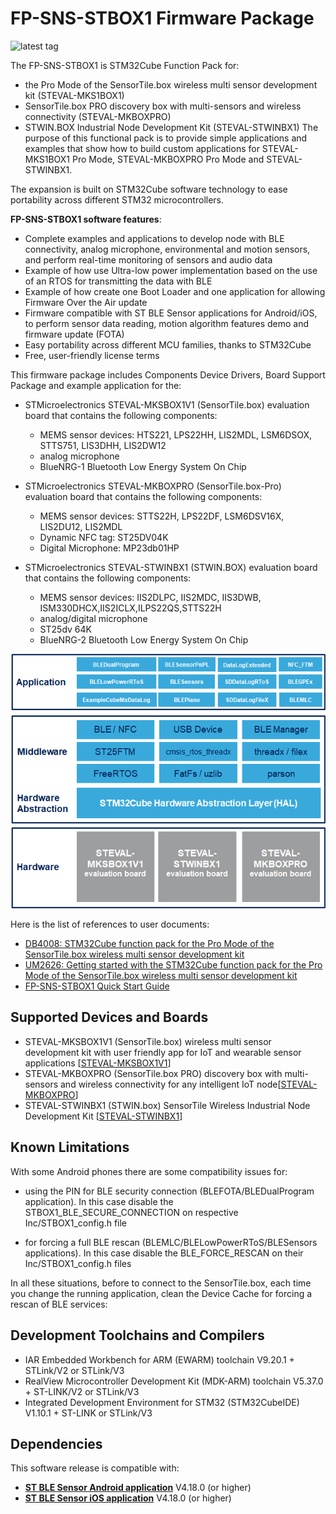 # FP-SNS-STBOX1 Firmware Package

![latest tag](https://img.shields.io/github/v/tag/STMicroelectronics/fp-sns-stbox1.svg?color=brightgreen)

The FP-SNS-STBOX1 is STM32Cube Function Pack for:
- the Pro Mode of the SensorTile.box wireless multi sensor development kit (STEVAL-MKS1BOX1)
- SensorTile.box PRO discovery box with multi-sensors and wireless connectivity (STEVAL-MKBOXPRO) 
- STWIN.BOX Industrial Node Development Kit (STEVAL-STWINBX1) 
The purpose of this functional pack is to provide simple applications and examples that show how to build custom applications for STEVAL-MKS1BOX1 Pro Mode, STEVAL-MKBOXPRO Pro Mode and STEVAL-STWINBX1.

The expansion is built on STM32Cube software technology to ease portability across different STM32 microcontrollers.

**FP-SNS-STBOX1 software features**:

- Complete examples and applications to develop node with BLE connectivity, analog microphone, environmental and motion sensors, and perform real-time monitoring of sensors and audio data
- Example of how use Ultra-low power implementation based on the use of an RTOS for transmitting the data with BLE
- Example of how create one Boot Loader and one application for allowing Firmware Over the Air update
- Firmware compatible with ST BLE Sensor applications for Android/iOS, to perform sensor data reading, motion algorithm features demo and firmware update (FOTA)
- Easy portability across different MCU families, thanks to STM32Cube
- Free, user-friendly license terms

This firmware package includes Components Device Drivers, Board Support Package and example application for the:

- STMicroelectronics STEVAL-MKSBOX1V1 (SensorTile.box) evaluation board that contains the following components:
  - MEMS sensor devices: HTS221, LPS22HH, LIS2MDL, LSM6DSOX, STTS751, LIS3DHH, LIS2DW12
  - analog microphone
  - BlueNRG-1 Bluetooth Low Energy System On Chip
  
- STMicroelectronics STEVAL-MKBOXPRO (SensorTile.box-Pro)  evaluation board that contains the following components:
  - MEMS sensor devices: STTS22H, LPS22DF, LSM6DSV16X, LIS2DU12, LIS2MDL
  - Dynamic NFC tag: ST25DV04K
  - Digital Microphone: MP23db01HP
  
- STMicroelectronics STEVAL-STWINBX1 (STWIN.BOX) evaluation board that contains the following components:
  - MEMS sensor devices: IIS2DLPC, IIS2MDC, IIS3DWB, ISM330DHCX,IIS2ICLX,ILPS22QS,STTS22H
  - analog/digital microphone 
  - ST25dv 64K
  - BlueNRG-2 Bluetooth Low Energy System On Chip

[![The FP-SNS-STBOX1 package contents](_htmresc/FP-SNS-STBOX1_Software_Architecture.png)]()

Here is the list of references to user documents:

- [DB4008: STM32Cube function pack for the Pro Mode of the SensorTile.box wireless multi sensor development kit ](https://www.st.com/resource/en/data_brief/fp-sns-STBOX1.pdf)
- [UM2626: Getting started with the STM32Cube function pack for the Pro Mode of the SensorTile.box wireless multi sensor development kit](https://www.st.com/resource/en/user_manual/um2626-getting-started-with-the-stm32cube-function-pack-for-the-pro-mode-of-the-sensortilebox-wireless-multi-sensor-development-kit-stmicroelectronics.pdf)
- [FP-SNS-STBOX1 Quick Start Guide](https://www.st.com/content/ccc/resource/sales_and_marketing/presentation/product_presentation/group0/5c/4e/96/c2/a6/98/4a/7f/FP-SNS-STBOX1_Quick_Start_Guide/files/FP-SNS-STBOX1_Quick_Start_Guide.pdf/jcr:content/translations/en.FP-SNS-STBOX1_Quick_Start_Guide.pdf)

## Supported Devices and Boards

- STEVAL-MKSBOX1V1 (SensorTile.box) wireless multi sensor development kit with user friendly app for IoT and wearable sensor applications \[[STEVAL-MKSBOX1V1](https://www.st.com/en/evaluation-tools/steval-mksbox1v1.html)\]
- STEVAL-MKBOXPRO (SensorTile.box PRO) discovery box with multi-sensors and wireless connectivity for any intelligent IoT node\[[STEVAL-MKBOXPRO](https://www.st.com/en/evaluation-tools/steval-mkboxpro.html)\]
- STEVAL-STWINBX1 (STWIN.box) SensorTile Wireless Industrial Node Development Kit \[[STEVAL-STWINBX1](https://www.st.com/en/evaluation-tools/steval-mksbox1v1.html)\]

## Known Limitations

With some Android phones there are some compatibility issues for:

- using the PIN for BLE security connection (BLEFOTA/BLEDualProgram application). In this case disable the STBOX1_BLE_SECURE_CONNECTION on respective Inc/STBOX1_config.h file

- for forcing a full BLE rescan (BLEMLC/BLELowPowerRToS/BLESensors applications). In this case disable the BLE_FORCE_RESCAN on their Inc/STBOX1_config.h files

In all these situations, before to connect to the SensorTile.box, each time you change the running application, clean the Device Cache for forcing a rescan of BLE services:

## Development Toolchains and Compilers

-   IAR Embedded Workbench for ARM (EWARM) toolchain V9.20.1 + STLink/V2 or STLink/V3
-   RealView Microcontroller Development Kit (MDK-ARM) toolchain V5.37.0 + ST-LINK/V2 or STLink/V3
-   Integrated Development Environment for STM32 (STM32CubeIDE) V1.10.1 + ST-LINK or STLink/V3
	
## Dependencies 

This software release is compatible with:

- [**ST BLE Sensor Android application**](https://play.google.com/store/apps/details?id=com.st.bluems)  V4.18.0 (or higher)
- [**ST BLE Sensor iOS application**](https://apps.apple.com/it/app/st-ble-sensor/id993670214)  V4.18.0 (or higher)
